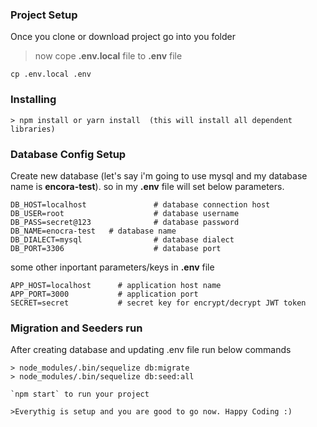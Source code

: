 ### Project Setup
Once you clone or download project go into you folder

>now cope **.env.local** file to **.env** file

```
cp .env.local .env
```

### Installing
```
> npm install or yarn install  (this will install all dependent libraries)
```

### Database Config Setup
Create new database (let's say i'm going to use mysql and my database name is **encora-test**).
so in my **.env** file will set below parameters.
```
DB_HOST=localhost               # database connection host
DB_USER=root                    # database username
DB_PASS=secret@123              # database password
DB_NAME=enocra-test   # database name
DB_DIALECT=mysql                # database dialect
DB_PORT=3306                    # database port

```
some other inportant parameters/keys in **.env** file
```
APP_HOST=localhost      # application host name
APP_PORT=3000           # application port
SECRET=secret           # secret key for encrypt/decrypt JWT token
```


### Migration and Seeders run
After creating database and updating .env file run below commands
```
> node_modules/.bin/sequelize db:migrate
> node_modules/.bin/sequelize db:seed:all

`npm start` to run your project 

>Everythig is setup and you are good to go now. Happy Coding :)
